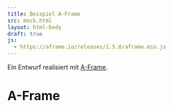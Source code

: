 ```yaml
---
title: Beispiel A-Frame
src: mock.html
layout: html-body
draft: true
js:
  - https://aframe.io/releases/1.5.0/aframe.min.js
---
```


Ein Entwurf realisiert mit [A-Frame](https://aframe.io/).

# A-Frame
